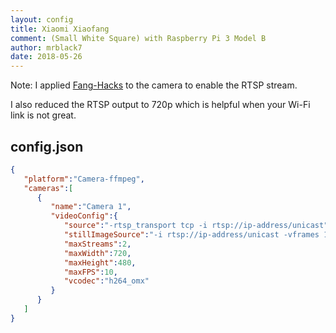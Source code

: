 ```yaml
---
layout: config
title: Xiaomi Xiaofang
comment: (Small White Square) with Raspberry Pi 3 Model B
author: mrblack7
date: 2018-05-26
---
```

Note: I applied [Fang-Hacks](https://github.com/samtap/fang-hacks) to the camera to enable the RTSP stream.

I also reduced the RTSP output to 720p which is helpful when your Wi-Fi link is not great.

## config.json

```json
{
   "platform":"Camera-ffmpeg",
   "cameras":[
      {
         "name":"Camera 1",
         "videoConfig":{
            "source":"-rtsp_transport tcp -i rtsp://ip-address/unicast",
            "stillImageSource":"-i rtsp://ip-address/unicast -vframes 1 -r 1",
            "maxStreams":2,
            "maxWidth":720,
            "maxHeight":480,
            "maxFPS":10,
            "vcodec":"h264_omx"
         }
      }
   ]
}
```
